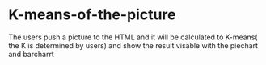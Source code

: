 # K-means-of-the-picture
The users push a picture to the HTML and it will be calculated to K-means( the K is determined by users) and show the result visable with the piechart and barcharrt
